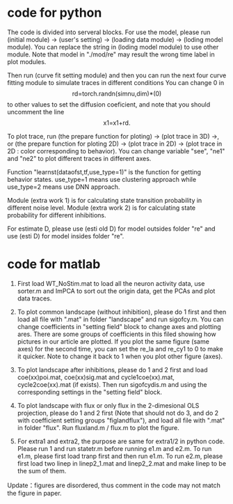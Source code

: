 # code for python

The code is divided into serveral blocks. For use the model, please run (initial module) $\rightarrow$ (user's setting) $\rightarrow$ (loading data module) $\rightarrow$ (loding model module). You can replace the string in (loding model module) to use other module. Note that model in "./mod/re" may result the wrong time label in plot modules.

Then run (curve fit setting module) and then you can run the next four curve fitting module to simulate traces in different conditions
You can change $0$ in
$$ \text{rd=torch.randn(simnu,dim)*(0)} $$
to other values to set the diffusion coeficient, and note that you should uncomment the line
$$\text{x1=x1+rd}.$$

To plot trace, run (the prepare function for ploting) $\rightarrow$ (plot trace in 3D) $\rightarrow$, or 
(the prepare function for ploting 2D) $\rightarrow$ (plot trace in 2D) $\rightarrow$ (plot trace in 2D : color corresponding to behavior). You can change variable "see", "ne1" and "ne2" to plot different traces in different axes. 

Function "learnst(dataofst,tf,use_type=1)" is the function for getting behavior states. use_type=1 means use clustering approach while use_type=2 means use DNN approach.

Module (extra work 1) is for calculating state transition probability in different noise level.
Module (extra work 2) is for calculating state probability for different inhibitions.

For estimate D, please use (esti old D) for model outsides folder "re" and use (esti D) for model insides folder "re".

# code for matlab

1. First load WT_NoStim.mat to load all the neuron activity data, use sorter.m and ImPCA to sort out the origin data, get the PCAs and plot data traces. 

2. To plot common landscape (without inhibition), please do 1 first and then load all file with ".mat" in folder "landscape" and run sigofcy.m. You can change coefficients in "setting field" block to change axes and plotting ares. There are some groups of coefficients in this filed showing how pictures in our article are plotted. If you plot the same figure (same axes) for the second time, you can set the re_la and re_cy1 to 0 to make it quicker. Note to change it back to 1 when you plot other figure (axes).

3. To plot landscape after inhibitions, please do 1 and 2 first and load coe(xx)poi.mat, coe(xx)sig.mat and cycle1coe(xx).mat, cycle2coe(xx).mat (if exists). Then run sigofcydis.m and using the corresponding settings in the "setting field" block.

4. To plot landscape with flux or only flux in the 2-dimesional OLS projection, please do 1 and 2 first (Note that should not do 3, and do 2 with coefficient setting groups "figlandflux"), and load all file with ".mat" in folder "flux". Run fluxland.m / flux.m to plot the figure.

5. For extra1 and extra2, the purpose are same for extra1/2 in python code. Please run 1 and run statetr.m before running e1.m and e2.m. To run e1.m, please first load tranp first and then run e1.m.
To run e2.m, please first load two linep in linep2_1.mat and linep2_2.mat and make linep to be the sum of them.

Update：figures are disordered, thus comment in the code may not match the figure in paper.